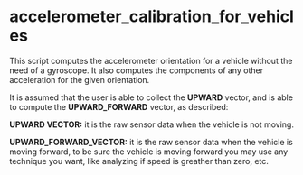 # accelerometer_calibration_for_vehicles

This script computes the accelerometer orientation for a vehicle without the need of a gyroscope.
It also computes the components of any other acceleration for the given orientation.

It is assumed that the user is able to collect the **UPWARD** vector, and is able to compute the **UPWARD_FORWARD** vector, as described:

**UPWARD VECTOR:** it is the raw sensor data when the vehicle is not moving.

**UPWARD_FORWARD_VECTOR:** it is the raw sensor data when the vehicle is moving forward, to be sure the vehicle is moving forward you may use any technique you want, like analyzing if speed is greather than zero, etc.
